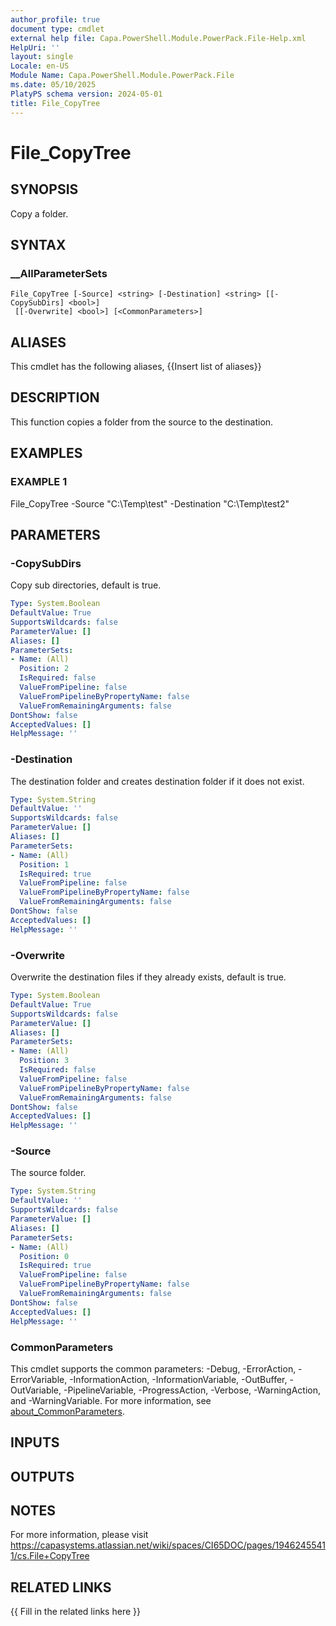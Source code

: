 ```yaml
---
author_profile: true
document type: cmdlet
external help file: Capa.PowerShell.Module.PowerPack.File-Help.xml
HelpUri: ''
layout: single
Locale: en-US
Module Name: Capa.PowerShell.Module.PowerPack.File
ms.date: 05/10/2025
PlatyPS schema version: 2024-05-01
title: File_CopyTree
---
```


# File_CopyTree

## SYNOPSIS

Copy a folder.

## SYNTAX

### __AllParameterSets

```
File_CopyTree [-Source] <string> [-Destination] <string> [[-CopySubDirs] <bool>]
 [[-Overwrite] <bool>] [<CommonParameters>]
```

## ALIASES

This cmdlet has the following aliases,
  {{Insert list of aliases}}

## DESCRIPTION

This function copies a folder from the source to the destination.

## EXAMPLES

### EXAMPLE 1

File_CopyTree -Source "C:\Temp\test" -Destination "C:\Temp\test2"

## PARAMETERS

### -CopySubDirs

Copy sub directories, default is true.

```yaml
Type: System.Boolean
DefaultValue: True
SupportsWildcards: false
ParameterValue: []
Aliases: []
ParameterSets:
- Name: (All)
  Position: 2
  IsRequired: false
  ValueFromPipeline: false
  ValueFromPipelineByPropertyName: false
  ValueFromRemainingArguments: false
DontShow: false
AcceptedValues: []
HelpMessage: ''
```

### -Destination

The destination folder and creates destination folder if it does not exist.

```yaml
Type: System.String
DefaultValue: ''
SupportsWildcards: false
ParameterValue: []
Aliases: []
ParameterSets:
- Name: (All)
  Position: 1
  IsRequired: true
  ValueFromPipeline: false
  ValueFromPipelineByPropertyName: false
  ValueFromRemainingArguments: false
DontShow: false
AcceptedValues: []
HelpMessage: ''
```

### -Overwrite

Overwrite the destination files if they already exists, default is true.

```yaml
Type: System.Boolean
DefaultValue: True
SupportsWildcards: false
ParameterValue: []
Aliases: []
ParameterSets:
- Name: (All)
  Position: 3
  IsRequired: false
  ValueFromPipeline: false
  ValueFromPipelineByPropertyName: false
  ValueFromRemainingArguments: false
DontShow: false
AcceptedValues: []
HelpMessage: ''
```

### -Source

The source folder.

```yaml
Type: System.String
DefaultValue: ''
SupportsWildcards: false
ParameterValue: []
Aliases: []
ParameterSets:
- Name: (All)
  Position: 0
  IsRequired: true
  ValueFromPipeline: false
  ValueFromPipelineByPropertyName: false
  ValueFromRemainingArguments: false
DontShow: false
AcceptedValues: []
HelpMessage: ''
```

### CommonParameters

This cmdlet supports the common parameters: -Debug, -ErrorAction, -ErrorVariable,
-InformationAction, -InformationVariable, -OutBuffer, -OutVariable, -PipelineVariable,
-ProgressAction, -Verbose, -WarningAction, and -WarningVariable. For more information, see
[about_CommonParameters](https://go.microsoft.com/fwlink/?LinkID=113216).

## INPUTS

## OUTPUTS

## NOTES

For more information, please visit https://capasystems.atlassian.net/wiki/spaces/CI65DOC/pages/19462455411/cs.File+CopyTree


## RELATED LINKS

{{ Fill in the related links here }}

